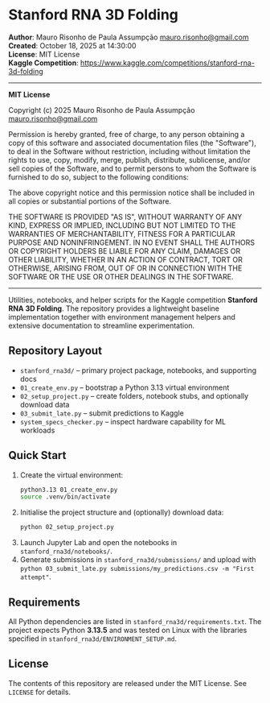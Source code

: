 # Stanford RNA 3D Folding

**Author**: Mauro Risonho de Paula Assumpção <mauro.risonho@gmail.com>  
**Created**: October 18, 2025 at 14:30:00  
**License**: MIT License  
**Kaggle Competition**: https://www.kaggle.com/competitions/stanford-rna-3d-folding  

---

**MIT License**

Copyright (c) 2025 Mauro Risonho de Paula Assumpção <mauro.risonho@gmail.com>

Permission is hereby granted, free of charge, to any person obtaining a copy of this software and associated documentation files (the "Software"), to deal in the Software without restriction, including without limitation the rights to use, copy, modify, merge, publish, distribute, sublicense, and/or sell copies of the Software, and to permit persons to whom the Software is furnished to do so, subject to the following conditions:

The above copyright notice and this permission notice shall be included in all copies or substantial portions of the Software.

THE SOFTWARE IS PROVIDED "AS IS", WITHOUT WARRANTY OF ANY KIND, EXPRESS OR IMPLIED, INCLUDING BUT NOT LIMITED TO THE WARRANTIES OF MERCHANTABILITY, FITNESS FOR A PARTICULAR PURPOSE AND NONINFRINGEMENT. IN NO EVENT SHALL THE AUTHORS OR COPYRIGHT HOLDERS BE LIABLE FOR ANY CLAIM, DAMAGES OR OTHER LIABILITY, WHETHER IN AN ACTION OF CONTRACT, TORT OR OTHERWISE, ARISING FROM, OUT OF OR IN CONNECTION WITH THE SOFTWARE OR THE USE OR OTHER DEALINGS IN THE SOFTWARE.

---



Utilities, notebooks, and helper scripts for the Kaggle competition
**Stanford RNA 3D Folding**. The repository provides a lightweight baseline
implementation together with environment management helpers and extensive
documentation to streamline experimentation.

## Repository Layout

- `stanford_rna3d/` – primary project package, notebooks, and supporting docs  
- `01_create_env.py` – bootstrap a Python 3.13 virtual environment  
- `02_setup_project.py` – create folders, notebook stubs, and optionally download data  
- `03_submit_late.py` – submit predictions to Kaggle  
- `system_specs_checker.py` – inspect hardware capability for ML workloads

## Quick Start

1. Create the virtual environment:
   ```bash
   python3.13 01_create_env.py
   source .venv/bin/activate
   ```
2. Initialise the project structure and (optionally) download data:
   ```bash
   python 02_setup_project.py
   ```
3. Launch Jupyter Lab and open the notebooks in `stanford_rna3d/notebooks/`.
4. Generate submissions in `stanford_rna3d/submissions/` and upload with
   `python 03_submit_late.py submissions/my_predictions.csv -m "First attempt"`.

## Requirements

All Python dependencies are listed in `stanford_rna3d/requirements.txt`. The
project expects Python **3.13.5** and was tested on Linux with the libraries
specified in `stanford_rna3d/ENVIRONMENT_SETUP.md`.

## License

The contents of this repository are released under the MIT License. See
`LICENSE` for details.
